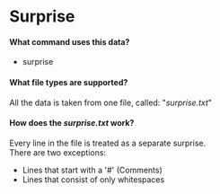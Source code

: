 # Surprise

#### What command uses this data?
+ surprise

#### What file types are supported?
All the data is taken from one file, called: "_surprise.txt_"

#### How does the _surprise.txt_ work?
Every line in the file is treated as a separate surprise.  
There are two exceptions:
+ Lines that start with a '#' (Comments)
+ Lines that consist of only whitespaces